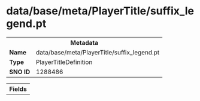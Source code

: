 <h1>data/base/meta/PlayerTitle/suffix_legend.pt</h1><table><tr><th colspan="100%">Metadata</th></tr><tr><td><b>Name</b></td><td>data/base/meta/PlayerTitle/suffix_legend.pt</td></tr><tr><td><b>Type</b></td><td>PlayerTitleDefinition</td></tr><tr><td><b>SNO ID</b></td><td>1288486</td></tr></table>

<table><tr><th colspan="100%">Fields</th></tr></table>

